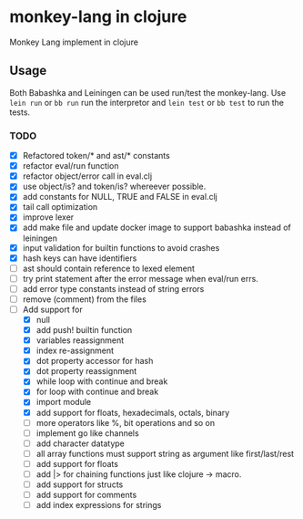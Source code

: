 # monkey-lang in clojure 
Monkey Lang implement in clojure

## Usage
Both Babashka and Leiningen can be used run/test the monkey-lang.
Use `lein run` or `bb run` run the interpretor and `lein test` or 
`bb test` to run the tests.  

### TODO
- [x] Refactored token/* and ast/* constants
- [x] refactor eval/run function
- [x] refactor object/error call in eval.clj
- [x] use object/is? and token/is? whereever possible.
- [x] add constants for NULL, TRUE and FALSE in eval.clj
- [x] tail call optimization
- [x] improve lexer
- [x] add make file and update docker image to support babashka instead of leiningen
- [x] input validation for builtin functions to avoid crashes
- [x] hash keys can have identifiers
- [ ] ast should contain reference to lexed element
- [ ] try print statement after the error message when eval/run errs.
- [ ] add error type constants instead of string errors
- [ ] remove (comment) from the files
- [ ] Add support for
  - [x] null 
  - [x] add push! builtin function
  - [x] variables reassignment
  - [x] index re-assignment
  - [x] dot property accessor for hash
  - [x] dot property reassignment
  - [x] while loop with continue and break
  - [x] for loop with continue and break
  - [x] import module
  - [x] add support for floats, hexadecimals, octals, binary
  - [ ] more operators like %, bit operations and so on
  - [ ] implement go like channels
  - [ ] add character datatype
  - [ ] all array functions must support string as argument like first/last/rest
  - [ ] add support for floats
  - [ ] add |> for chaining functions just like clojure -> macro.
  - [ ] add support for structs
  - [ ] add support for comments
  - [ ] add index expressions for strings
